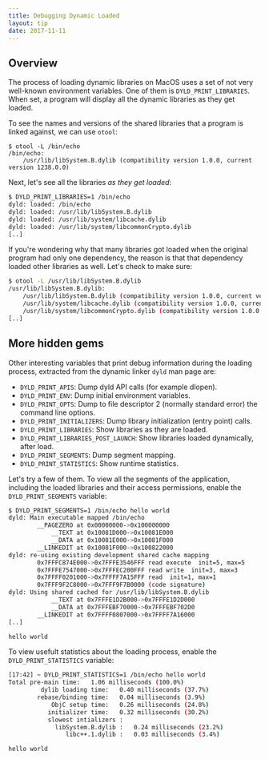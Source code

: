 ```yaml
---
title: Debugging Dynamic Loaded
layout: tip
date: 2017-11-11
---
```


## Overview

The process of loading dynamic libraries on MacOS uses a set of not very well-known environment variables. One of them is ```DYLD_PRINT_LIBRARIES```. When set, a program will display all the dynamic libraries as they get loaded. 

To see the names and versions of the shared libraries that a program is linked against, we can use ```otool```:

```bash:
$ otool -L /bin/echo
/bin/echo:
	/usr/lib/libSystem.B.dylib (compatibility version 1.0.0, current version 1238.0.0)
```

Next, let's see all the libraries _as they get loaded_:

```bash
$ DYLD_PRINT_LIBRARIES=1 /bin/echo
dyld: loaded: /bin/echo
dyld: loaded: /usr/lib/libSystem.B.dylib
dyld: loaded: /usr/lib/system/libcache.dylib
dyld: loaded: /usr/lib/system/libcommonCrypto.dylib
[..]
```

If you're wondering why that many libraries got loaded when the original program had only one dependency, the reason is that that dependency loaded other libraries as well. Let's check to make sure:

```bash
$ otool -L /usr/lib/libSystem.B.dylib
/usr/lib/libSystem.B.dylib:
	/usr/lib/libSystem.B.dylib (compatibility version 1.0.0, current version 1238.60.2)
	/usr/lib/system/libcache.dylib (compatibility version 1.0.0, current version 79.0.0)
	/usr/lib/system/libcommonCrypto.dylib (compatibility version 1.0.0, current version 60092.50.5)
[..]
```

## More hidden gems

Other interesting variables that print debug information during the loading process, extracted from the dynamic linker ```dyld``` man page are:

* ```DYLD_PRINT_APIS```: Dump dyld API calls (for example dlopen).
* ```DYLD_PRINT_ENV```: Dump initial environment variables.
* ```DYLD_PRINT_OPTS```: Dump to file descriptor 2 (normally standard error) the command line options.
* ```DYLD_PRINT_INITIALIZERS```: Dump library initialization (entry point) calls.
* ```DYLD_PRINT_LIBRARIES```: Show libraries as they are loaded.
* ```DYLD_PRINT_LIBRARIES_POST_LAUNCH```: Show libraries loaded dynamically, after load.
* ```DYLD_PRINT_SEGMENTS```: Dump segment mapping.
* ```DYLD_PRINT_STATISTICS```: Show runtime statistics.

Let's try a few of them. To view all the segments of the application, including the loaded libraries and their access permissions, enable the ```DYLD_PRINT_SEGMENTS``` variable:

```bash
$ DYLD_PRINT_SEGMENTS=1 /bin/echo hello world
dyld: Main executable mapped /bin/echo
        __PAGEZERO at 0x00000000->0x100000000
            __TEXT at 0x10081D000->0x10081E000
            __DATA at 0x10081E000->0x10081F000
        __LINKEDIT at 0x10081F000->0x100822000
dyld: re-using existing development shared cache mapping
        0x7FFFC874E000->0x7FFFE3546FFF read execute  init=5, max=5
        0x7FFFE7547000->0x7FFFEC200FFF read write  init=3, max=3
        0x7FFFF0201000->0x7FFFF7A15FFF read  init=1, max=1
        0x7FFF9F2C8000->0x7FFF9F7B0000 (code signature)
dyld: Using shared cached for /usr/lib/libSystem.B.dylib
            __TEXT at 0x7FFFE1D2B000->0x7FFFE1D2D000
            __DATA at 0x7FFFEBF70000->0x7FFFEBF702D0
        __LINKEDIT at 0x7FFFF0807000->0x7FFFF7A16000
[..]

hello world
```

To view usefult statistics about the loading process, enable the ```DYLD_PRINT_STATISTICS``` variable:
```bash
[17:42] ~ DYLD_PRINT_STATISTICS=1 /bin/echo hello world
Total pre-main time:   1.06 milliseconds (100.0%)
         dylib loading time:   0.40 milliseconds (37.7%)
        rebase/binding time:   0.04 milliseconds (3.9%)
            ObjC setup time:   0.26 milliseconds (24.8%)
           initializer time:   0.32 milliseconds (30.2%)
           slowest intializers :
             libSystem.B.dylib :   0.24 milliseconds (23.2%)
                libc++.1.dylib :   0.03 milliseconds (3.4%)

hello world
```

